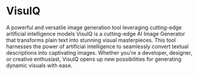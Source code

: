 # VisuIQ 
A powerful and versatile image generation tool leveraging cutting-edge artificial intelligence models
VisuIQ is a cutting-edge AI Image Generator that transforms plain text into stunning visual masterpieces. This tool harnesses the power of artificial intelligence to seamlessly convert textual descriptions into captivating images. Whether you're a developer, designer, or creative enthusiast, VisuIQ opens up new possibilities for generating dynamic visuals with ease.
